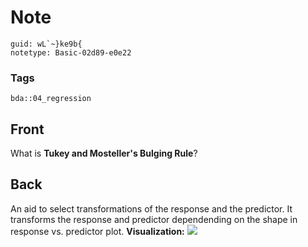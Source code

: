 # Note
```
guid: wL`~}ke9b{
notetype: Basic-02d89-e0e22
```

### Tags
```
bda::04_regression
```

## Front
What is <b>Tukey and Mosteller's Bulging Rule</b>?

## Back
An aid to select transformations of the response and the predictor.
It transforms the response and predictor dependending on the shape
in response vs. predictor plot. <b>Visualization:</b> <img src="paste-a5b779aee319f6858ced6057f3a42434d3574d17.jpg">
